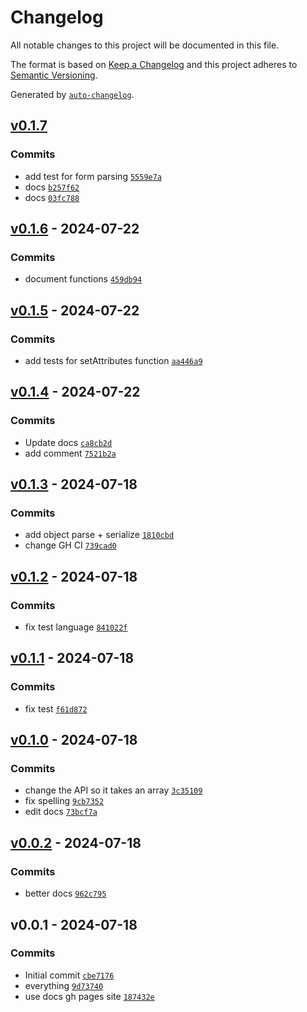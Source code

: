 # Changelog

All notable changes to this project will be documented in this file.

The format is based on [Keep a Changelog](https://keepachangelog.com/en/1.0.0/)
and this project adheres to [Semantic Versioning](https://semver.org/spec/v2.0.0.html).

Generated by [`auto-changelog`](https://github.com/CookPete/auto-changelog).

## [v0.1.7](https://github.com/substrate-system/util/compare/v0.1.6...v0.1.7)

### Commits

- add test for form parsing [`5559e7a`](https://github.com/substrate-system/util/commit/5559e7a9a4a51ded9552cbda531af01e3f61e024)
- docs [`b257f62`](https://github.com/substrate-system/util/commit/b257f6289cfa2317e413f16af1e403f1f6035da1)
- docs [`03fc788`](https://github.com/substrate-system/util/commit/03fc788619632cc1cb93bc989201c8232701d2df)

## [v0.1.6](https://github.com/substrate-system/util/compare/v0.1.5...v0.1.6) - 2024-07-22

### Commits

- document functions [`459db94`](https://github.com/substrate-system/util/commit/459db943f376d643bb2edfd1cde6040bf45d8163)

## [v0.1.5](https://github.com/substrate-system/util/compare/v0.1.4...v0.1.5) - 2024-07-22

### Commits

- add tests for setAttributes function [`aa446a9`](https://github.com/substrate-system/util/commit/aa446a9ab2ef418fe77edb391066c60a4561de09)

## [v0.1.4](https://github.com/substrate-system/util/compare/v0.1.3...v0.1.4) - 2024-07-22

### Commits

- Update docs [`ca8cb2d`](https://github.com/substrate-system/util/commit/ca8cb2d019cf089739f3dcdb60fcef5124b89f19)
- add comment [`7521b2a`](https://github.com/substrate-system/util/commit/7521b2a646e5ce8e2e6f33858dfbe919dfe7851b)

## [v0.1.3](https://github.com/substrate-system/util/compare/v0.1.2...v0.1.3) - 2024-07-18

### Commits

- add object parse + serialize [`1810cbd`](https://github.com/substrate-system/util/commit/1810cbd1f4a3f122d8aa233e1c67ae906e4051ad)
- change GH CI [`739cad0`](https://github.com/substrate-system/util/commit/739cad0fa4772c6730ac487fd4572ad6768f7511)

## [v0.1.2](https://github.com/substrate-system/util/compare/v0.1.1...v0.1.2) - 2024-07-18

### Commits

- fix test language [`841022f`](https://github.com/substrate-system/util/commit/841022fd3a40c06d38d153fe2972af1e1a09d018)

## [v0.1.1](https://github.com/substrate-system/util/compare/v0.1.0...v0.1.1) - 2024-07-18

### Commits

- fix test [`f61d872`](https://github.com/substrate-system/util/commit/f61d872890cd894ecb139de989c2f3eb1acb8ce4)

## [v0.1.0](https://github.com/substrate-system/util/compare/v0.0.2...v0.1.0) - 2024-07-18

### Commits

- change the API so it takes an array [`3c35109`](https://github.com/substrate-system/util/commit/3c35109641fb87dd2f13894cdfc52b27cd60bdbe)
- fix spelling [`9cb7352`](https://github.com/substrate-system/util/commit/9cb735276266ffb064f29d7bf73eb34da3970a72)
- edit docs [`73bcf7a`](https://github.com/substrate-system/util/commit/73bcf7ab2813e829f17b874dd2a9d4db9f84d094)

## [v0.0.2](https://github.com/substrate-system/util/compare/v0.0.1...v0.0.2) - 2024-07-18

### Commits

- better docs [`962c795`](https://github.com/substrate-system/util/commit/962c795938332018016470d43f32f2b7356d8a1c)

## v0.0.1 - 2024-07-18

### Commits

- Initial commit [`cbe7176`](https://github.com/substrate-system/util/commit/cbe7176b97b4edd9d3bed40574cffbc096b5898c)
- everything [`9d73740`](https://github.com/substrate-system/util/commit/9d73740ea2a2e4962f731c4a3d3d34edccbc11a1)
- use docs gh pages site [`187432e`](https://github.com/substrate-system/util/commit/187432ead5e61b19d363d8ab772a1278bcb1ce0f)
